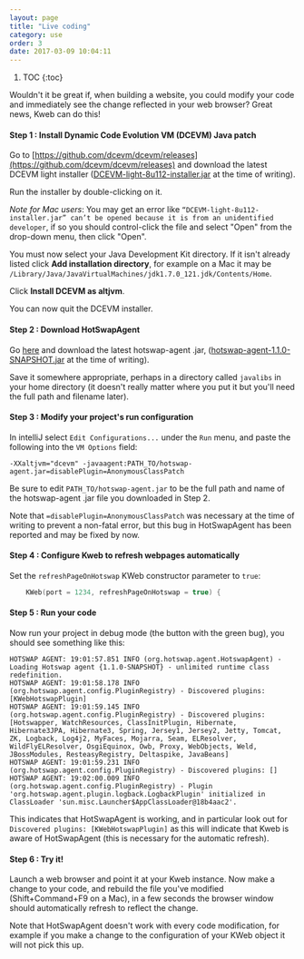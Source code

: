 ```yaml
---
layout: page
title: "Live coding"
category: use
order: 3
date: 2017-03-09 10:04:11
---
```


1. TOC
{:toc}

Wouldn't it be great if, when building a website, you could modify your code and immediately see the change reflected
in your web browser?  Great news, Kweb can do this!

#### Step 1 : Install Dynamic Code Evolution VM (DCEVM) Java patch

Go to [https://github.com/dcevm/dcevm/releases](https://github.com/dcevm/dcevm/releases) and download the latest
DCEVM light installer 
([DCEVM-light-8u112-installer.jar](https://github.com/dcevm/dcevm/releases/download/light-jdk8u112%2B8/DCEVM-light-8u112-installer.jar) 
at the time of writing).

Run the installer by double-clicking on it.

*Note for Mac users*: You may get an error like `“DCEVM-light-8u112-installer.jar” can’t be opened because it is from an unidentified 
developer`, if so you should control-click the file and select "Open" from the drop-down menu, then click "Open".

You must now select your Java Development Kit directory.  If it isn't already listed click **Add installation directory**,
for example on a Mac it may be `/Library/Java/JavaVirtualMachines/jdk1.7.0_121.jdk/Contents/Home`.

Click **Install DCEVM as altjvm**.

You can now quit the DCEVM installer.

#### Step 2 : Download HotSwapAgent

Go [here](https://github.com/HotswapProjects/HotswapAgent/releases) and download the latest hotswap-agent .jar,
([hotswap-agent-1.1.0-SNAPSHOT.jar](https://github.com/HotswapProjects/HotswapAgent/releases/download/1.1.0-SNAPSHOT/hotswap-agent-1.1.0-SNAPSHOT.jar)
at the time of writing).

Save it somewhere appropriate, perhaps in a directory called `javalibs` in your home directory (it doesn't really 
matter where you put it but you'll need the full path and filename later).

#### Step 3 : Modify your project's run configuration

In intelliJ select `Edit Configurations...` under the `Run` menu, and paste the following into the `VM Options` field:

`-XXaltjvm="dcevm" -javaagent:PATH_TO/hotswap-agent.jar=disablePlugin=AnonymousClassPatch`

Be sure to edit `PATH_TO/hotswap-agent.jar` to be the full path and name of the hotswap-agent .jar file you downloaded
in Step 2.

Note that `=disablePlugin=AnonymousClassPatch` was necessary at the time of writing to prevent a non-fatal 
error, but this bug in HotSwapAgent has been reported and may be fixed by now.

#### Step 4 : Configure Kweb to refresh webpages automatically

Set the `refreshPageOnHotswap` KWeb constructor parameter to `true`:

```kotlin
    KWeb(port = 1234, refreshPageOnHotswap = true) {
```

#### Step 5 : Run your code

Now run your project in debug mode (the button with the green bug), you should see something like this:

```
HOTSWAP AGENT: 19:01:57.851 INFO (org.hotswap.agent.HotswapAgent) - Loading Hotswap agent {1.1.0-SNAPSHOT} - unlimited runtime class redefinition.
HOTSWAP AGENT: 19:01:58.178 INFO (org.hotswap.agent.config.PluginRegistry) - Discovered plugins: [KWebHotswapPlugin]
HOTSWAP AGENT: 19:01:59.145 INFO (org.hotswap.agent.config.PluginRegistry) - Discovered plugins: [Hotswapper, WatchResources, ClassInitPlugin, Hibernate, Hibernate3JPA, Hibernate3, Spring, Jersey1, Jersey2, Jetty, Tomcat, ZK, Logback, Log4j2, MyFaces, Mojarra, Seam, ELResolver, WildFlyELResolver, OsgiEquinox, Owb, Proxy, WebObjects, Weld, JBossModules, ResteasyRegistry, Deltaspike, JavaBeans]
HOTSWAP AGENT: 19:01:59.231 INFO (org.hotswap.agent.config.PluginRegistry) - Discovered plugins: []
HOTSWAP AGENT: 19:02:00.009 INFO (org.hotswap.agent.config.PluginRegistry) - Plugin 'org.hotswap.agent.plugin.logback.LogbackPlugin' initialized in ClassLoader 'sun.misc.Launcher$AppClassLoader@18b4aac2'.
```

This indicates that HotSwapAgent is working, and in particular look out for `Discovered plugins: [KWebHotswapPlugin]` as this will indicate 
that Kweb is aware of HotSwapAgent (this is necessary for the automatic refresh).

#### Step 6 : Try it!

Launch a web browser and point it at your Kweb instance.  Now make a change to your code, and rebuild the file you've 
modified (Shift+Command+F9 on a Mac), in a few seconds the browser window should automatically refresh to reflect
the change.

Note that HotSwapAgent doesn't work with every code modification, for example if you make a change to the configuration
of your KWeb object it will not pick this up.
